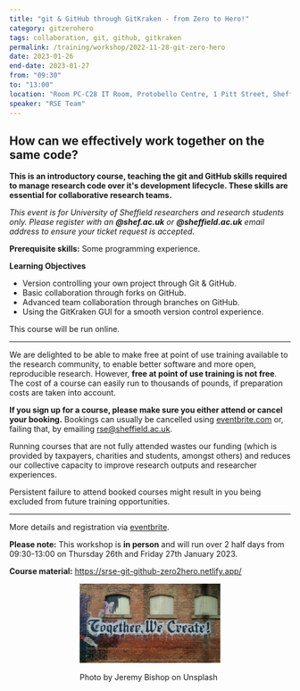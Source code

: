 ```yaml
---
title: "git & GitHub through GitKraken - from Zero to Hero!"
category: gitzerohero
tags: collaboration, git, github, gitkraken
permalink: /training/workshop/2022-11-28-git-zero-hero
date: 2023-01-26
end-date: 2023-01-27
from: "09:30"
to: "13:00"
location: "Room PC-C28 IT Room, Protobello Centre, 1 Pitt Street, Sheffield"
speaker: "RSE Team"
---
```


## How can we effectively work together on the same code?

**This is an introductory course, teaching the git and GitHub skills required to manage research code over it's
development lifecycle. These skills are essential for collaborative research teams.**


*This event is for University of Sheffield researchers and research students only. Please register with an
**@shef.ac.uk** or **@sheffield.ac.uk** email address to ensure your ticket request is accepted.*


**Prerequisite skills:** Some programming experience.

**Learning Objectives**
* Version controlling your own project through Git & GitHub.
* Basic collaboration through forks on GitHub.
* Advanced team collaboration through branches on GitHub.
* Using the GitKraken GUI for a smooth version control experience.

This course will be run online.

<hr>

We are delighted to be able to make free at point of use training available to the research community, to enable better
software and more open, reproducible research. However, **free at point of use training is not free**. The cost of a
course can easily run to thousands of pounds, if preparation costs are taken into account.


**If you sign up for a course, please make sure you either attend or cancel your booking.** Bookings can usually be
cancelled using [eventbrite.com](https://www.eventbrite.com) or, failing that, by emailing
[rse@sheffield.ac.uk](mailto:rse@sheffield.ac.uk).


Running courses that are not fully attended wastes our funding (which is provided by taxpayers, charities and students,
amongst others) and reduces our collective capacity to improve research outputs and researcher experiences.


Persistent failure to attend booked courses might result in you being excluded from future training opportunities.

<hr/>

More details and registration via
[eventbrite](https://www.eventbrite.co.uk/e/git-github-through-gitkraken-from-zero-to-hero-registration-483146122057).


**Please note:** This workshop is **in person** and will run over 2 half days from 09:30-13:00 on Thursday 26th and
Friday 27th January 2023.

**Course material:** <https://srse-git-github-zero2hero.netlify.app/>

<div style="width: 50%; margin:0 auto;"><img src="/assets/images/colab.jfif" alt="Together, We Create"/><p>Photo by
Jeremy Bishop on Unsplash</p></div>
